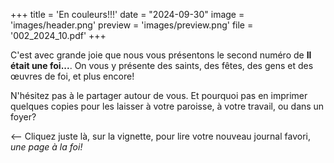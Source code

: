 +++
title = 'En couleurs!!!'
date = "2024-09-30"
image = 'images/header.png'
preview = 'images/preview.png'
file = '002_2024_10.pdf'
+++

C'est avec grande joie que nous vous présentons le second
numéro de **Il était une foi...**. On vous y présente des
saints, des fêtes, des gens et des &oelig;uvres de foi, et
plus encore!

N'hésitez pas à le partager autour de vous. Et pourquoi pas
en imprimer quelques copies pour les laisser à votre paroisse,
à votre travail, ou dans un foyer?

<-- Cliquez juste là, sur la vignette,
pour lire votre nouveau journal favori, *une page à la foi!*
